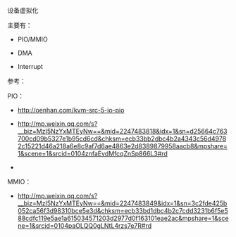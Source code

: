 设备虚拟化

主要有：

- PIO/MMIO

- DMA

- Interrupt

参考：

PIO：

- http://oenhan.com/kvm-src-5-io-pio

- http://mp.weixin.qq.com/s?__biz=MzI5NzYxMTEyNw==&mid=2247483818&idx=1&sn=d25664c763700cd09b5327e1b95cd6cd&chksm=ecb33bb2dbc4b2a4343c56d49782c15221d46a218a6e8c9af7d6ae4863e2d8389879958aacb8&mpshare=1&scene=1&srcid=0104znfaEvdMfcqZnSp866L3#rd
- 

MMIO：

- http://mp.weixin.qq.com/s?__biz=MzI5NzYxMTEyNw==&mid=2247483849&idx=1&sn=3c2fde425b052ca56f3d98310bce5e3d&chksm=ecb33bd1dbc4b2c7cdd3231b6f5e588cdfc119e5ae1a615034571203d2977d0f163101eae2ac&mpshare=1&scene=1&srcid=0104paOLQQ0gLNtL4rzs7e7R#rd